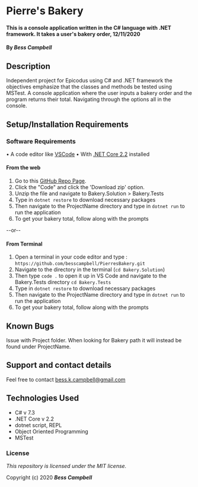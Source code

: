 # Pierre's Bakery

#### This is a console application written in the C# language with .NET framework. It takes a user's bakery order, 12/11/2020

#### By **_Bess Campbell_**

## Description

  Independent project for Epicodus using C# and .NET framework the objectives emphasize that the classes and methods be tested using MSTest. A console application where the user inputs a bakery order and the program returns their total. Navigating through the options all in the console.

## Setup/Installation Requirements

### Software Requirements
• A code editor like [VSCode](https://code.visualstudio.com/download)
• With [.NET Core 2.2](https://dotnet.microsoft.com/download/dotnet-core/thank-you/sdk-2.2.106-macos-x64-installer) installed

#### From the web
1. Go to this [GitHub Repo Page](https://github.com/besscampbell/PierresBakery.git).
2. Click the "Code" and click the 'Download zip' option.
3. Unzip the file and navigate to Bakery.Solution > Bakery.Tests
4. Type in `dotnet restore` to download necessary packages
5. Then navigate to the ProjectName directory and type in `dotnet run` to run the application
6. To get your bakery total, follow along with the prompts

--or--

#### From Terminal

1. Open a terminal in your code editor and type 
: `https://github.com/besscampbell/PierresBakery.git`
2. Navigate to the directory in the terminal (`cd Bakery.Solution`)
3. Then type `code .` to open it up in VS Code and navigate to the Bakery.Tests directory `cd Bakery.Tests`
4. Type in `dotnet restore` to download necessary packages
5. Then navigate to the ProjectName directory and type in `dotnet run` to run the application
6. To get your bakery total, follow along with the prompts



## Known Bugs

Issue with Project folder. When looking for Bakery path it will instead be found under ProjectName.

## Support and contact details

Feel free to contact <bess.k.campbell@gmail.com>

## Technologies Used

- C# v 7.3
- .NET Core v 2.2
- dotnet script, REPL
- Object Oriented Programming
- MSTest

### License

*This repository is licensed under the MIT license.*

Copyright (c) 2020 **_Bess Campbell_**